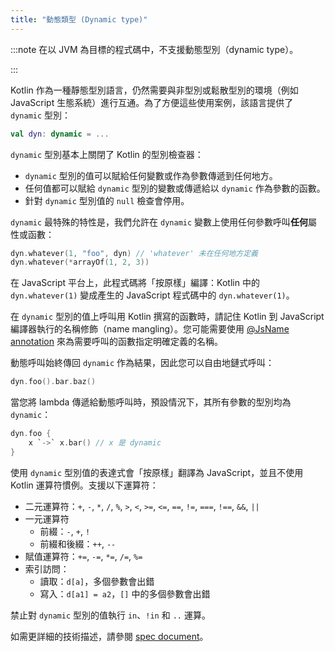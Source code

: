 ```yaml
---
title: "動態類型 (Dynamic type)"
---
```

:::note
在以 JVM 為目標的程式碼中，不支援動態型別（dynamic type）。

:::

Kotlin 作為一種靜態型別語言，仍然需要與非型別或鬆散型別的環境（例如 JavaScript 生態系統）進行互通。為了方便這些使用案例，該語言提供了 `dynamic` 型別：

```kotlin
val dyn: dynamic = ...
```

`dynamic` 型別基本上關閉了 Kotlin 的型別檢查器：

- `dynamic` 型別的值可以賦給任何變數或作為參數傳遞到任何地方。
- 任何值都可以賦給 `dynamic` 型別的變數或傳遞給以 `dynamic` 作為參數的函數。
- 針對 `dynamic` 型別值的 `null` 檢查會停用。

`dynamic` 最特殊的特性是，我們允許在 `dynamic` 變數上使用任何參數呼叫**任何**屬性或函數：

```kotlin
dyn.whatever(1, "foo", dyn) // 'whatever' 未在任何地方定義
dyn.whatever(*arrayOf(1, 2, 3))
```

在 JavaScript 平台上，此程式碼將「按原樣」編譯：Kotlin 中的 `dyn.whatever(1)` 變成產生的 JavaScript 程式碼中的 `dyn.whatever(1)`。

在 `dynamic` 型別的值上呼叫用 Kotlin 撰寫的函數時，請記住 Kotlin 到 JavaScript 編譯器執行的名稱修飾（name mangling）。您可能需要使用 [@JsName annotation](js-to-kotlin-interop#jsname-annotation) 來為需要呼叫的函數指定明確定義的名稱。

動態呼叫始終傳回 `dynamic` 作為結果，因此您可以自由地鏈式呼叫：

```kotlin
dyn.foo().bar.baz()
```

當您將 lambda 傳遞給動態呼叫時，預設情況下，其所有參數的型別均為 `dynamic`：

```kotlin
dyn.foo {
    x `->` x.bar() // x 是 dynamic
}
```

使用 `dynamic` 型別值的表達式會「按原樣」翻譯為 JavaScript，並且不使用 Kotlin 運算符慣例。支援以下運算符：

* 二元運算符：`+`, `-`, `*`, `/`, `%`, `>`, `<`, `>=`, `<=`, `==`, `!=`, `===`, `!==`, `&&`, `||`
* 一元運算符
    * 前綴：`-`, `+`, `!`
    * 前綴和後綴：`++`, `--`
* 賦值運算符：`+=`, `-=`, `*=`, `/=`, `%=`
* 索引訪問：
    * 讀取：`d[a]`，多個參數會出錯
    * 寫入：`d[a1] = a2`，`[]` 中的多個參數會出錯

禁止對 `dynamic` 型別的值執行 `in`、`!in` 和 `..` 運算。

如需更詳細的技術描述，請參閱 [spec document](https://github.com/JetBrains/kotlin/blob/master/spec-docs/dynamic-types)。